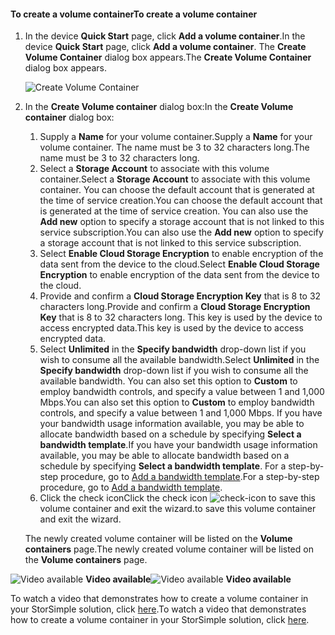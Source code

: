 <!--author=SharS last changed: 9/17/15-->

#### <a name="to-create-a-volume-container"></a><span data-ttu-id="560e2-101">To create a volume container</span><span class="sxs-lookup"><span data-stu-id="560e2-101">To create a volume container</span></span>
1. <span data-ttu-id="560e2-102">In the device **Quick Start** page, click **Add a volume container**.</span><span class="sxs-lookup"><span data-stu-id="560e2-102">In the device **Quick Start** page, click **Add a volume container**.</span></span> <span data-ttu-id="560e2-103">The **Create Volume Container** dialog box appears.</span><span class="sxs-lookup"><span data-stu-id="560e2-103">The **Create Volume Container** dialog box appears.</span></span>
   
    ![Create Volume Container](https://docstestmedia1.blob.core.windows.net/azure-media/includes/media/storsimple-create-volume-container/HCS_CreateVolumeContainerM-include.png)
2. <span data-ttu-id="560e2-105">In the **Create Volume container** dialog box:</span><span class="sxs-lookup"><span data-stu-id="560e2-105">In the **Create Volume container** dialog box:</span></span>
   
   1. <span data-ttu-id="560e2-106">Supply a **Name** for your volume container.</span><span class="sxs-lookup"><span data-stu-id="560e2-106">Supply a **Name** for your volume container.</span></span> <span data-ttu-id="560e2-107">The name must be 3 to 32 characters long.</span><span class="sxs-lookup"><span data-stu-id="560e2-107">The name must be 3 to 32 characters long.</span></span>
   2. <span data-ttu-id="560e2-108">Select a **Storage Account** to associate with this volume container.</span><span class="sxs-lookup"><span data-stu-id="560e2-108">Select a **Storage Account** to associate with this volume container.</span></span> <span data-ttu-id="560e2-109">You can choose the default account that is generated at the time of service creation.</span><span class="sxs-lookup"><span data-stu-id="560e2-109">You can choose the default account that is generated at the time of service creation.</span></span> <span data-ttu-id="560e2-110">You can also use the **Add new** option to specify a storage account that is not linked to this service subscription.</span><span class="sxs-lookup"><span data-stu-id="560e2-110">You can also use the **Add new** option to specify a storage account that is not linked to this service subscription.</span></span>
   3. <span data-ttu-id="560e2-111">Select **Enable Cloud Storage Encryption** to enable encryption of the data sent from the device to the cloud.</span><span class="sxs-lookup"><span data-stu-id="560e2-111">Select **Enable Cloud Storage Encryption** to enable encryption of the data sent from the device to the cloud.</span></span>
   4. <span data-ttu-id="560e2-112">Provide and confirm a **Cloud Storage Encryption Key** that is 8 to 32 characters long.</span><span class="sxs-lookup"><span data-stu-id="560e2-112">Provide and confirm a **Cloud Storage Encryption Key** that is 8 to 32 characters long.</span></span> <span data-ttu-id="560e2-113">This key is used by the device to access encrypted data.</span><span class="sxs-lookup"><span data-stu-id="560e2-113">This key is used by the device to access encrypted data.</span></span>
   5. <span data-ttu-id="560e2-114">Select **Unlimited** in the **Specify bandwidth** drop-down list if you wish to consume all the available bandwidth.</span><span class="sxs-lookup"><span data-stu-id="560e2-114">Select **Unlimited** in the **Specify bandwidth** drop-down list if you wish to consume all the available bandwidth.</span></span> <span data-ttu-id="560e2-115">You can also set this option to **Custom** to employ bandwidth controls, and specify a value between 1 and 1,000 Mbps.</span><span class="sxs-lookup"><span data-stu-id="560e2-115">You can also set this option to **Custom** to employ bandwidth controls, and specify a value between 1 and 1,000 Mbps.</span></span> 
      <span data-ttu-id="560e2-116">If you have your bandwidth usage information available, you may be able to allocate bandwidth based on a schedule by specifying **Select a bandwidth template**.</span><span class="sxs-lookup"><span data-stu-id="560e2-116">If you have your bandwidth usage information available, you may be able to allocate bandwidth based on a schedule by specifying **Select a bandwidth template**.</span></span> <span data-ttu-id="560e2-117">For a step-by-step procedure, go to [Add a bandwidth template](../articles/storsimple/storsimple-manage-bandwidth-templates.md#add-a-bandwidth-template).</span><span class="sxs-lookup"><span data-stu-id="560e2-117">For a step-by-step procedure, go to [Add a bandwidth template](../articles/storsimple/storsimple-manage-bandwidth-templates.md#add-a-bandwidth-template).</span></span>
   6. <span data-ttu-id="560e2-118">Click the check icon</span><span class="sxs-lookup"><span data-stu-id="560e2-118">Click the check icon</span></span> ![check-icon](https://docstestmedia1.blob.core.windows.net/azure-media/includes/media/storsimple-create-volume-container/HCS_CheckIcon-include.png) <span data-ttu-id="560e2-120">to save this volume container and exit the wizard.</span><span class="sxs-lookup"><span data-stu-id="560e2-120">to save this volume container and exit the wizard.</span></span> 
   
   <span data-ttu-id="560e2-121">The newly created volume container will be listed on the **Volume containers** page.</span><span class="sxs-lookup"><span data-stu-id="560e2-121">The newly created volume container will be listed on the **Volume containers** page.</span></span>

<span data-ttu-id="560e2-122">![Video available](https://docstestmedia1.blob.core.windows.net/azure-media/includes/media/storsimple-create-volume-container/Video_icon.png) **Video available**</span><span class="sxs-lookup"><span data-stu-id="560e2-122">![Video available](https://docstestmedia1.blob.core.windows.net/azure-media/includes/media/storsimple-create-volume-container/Video_icon.png) **Video available**</span></span>

<span data-ttu-id="560e2-123">To watch a video that demonstrates how to create a volume container in your StorSimple solution, click [here](https://azure.microsoft.com/documentation/videos/create-a-volume-container-in-your-storsimple-solution/).</span><span class="sxs-lookup"><span data-stu-id="560e2-123">To watch a video that demonstrates how to create a volume container in your StorSimple solution, click [here](https://azure.microsoft.com/documentation/videos/create-a-volume-container-in-your-storsimple-solution/).</span></span>




